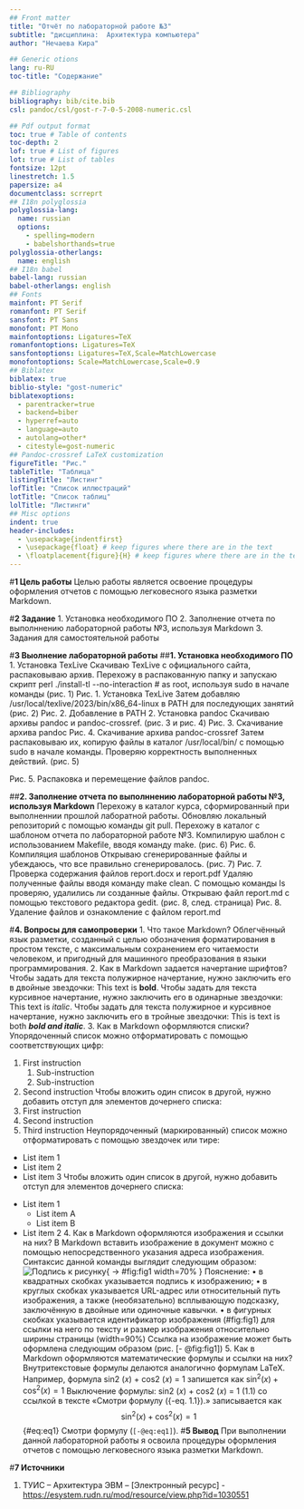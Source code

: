 ```yaml
---
## Front matter
title: "Отчёт по лабораторной работе №3"
subtitle: "дисциплина:	Архитектура компьютера"
author: "Нечаева Кира"

## Generic otions
lang: ru-RU
toc-title: "Содержание"

## Bibliography
bibliography: bib/cite.bib
csl: pandoc/csl/gost-r-7-0-5-2008-numeric.csl

## Pdf output format
toc: true # Table of contents
toc-depth: 2
lof: true # List of figures
lot: true # List of tables
fontsize: 12pt
linestretch: 1.5
papersize: a4
documentclass: scrreprt
## I18n polyglossia
polyglossia-lang:
  name: russian
  options:
	- spelling=modern
	- babelshorthands=true
polyglossia-otherlangs:
  name: english
## I18n babel
babel-lang: russian
babel-otherlangs: english
## Fonts
mainfont: PT Serif
romanfont: PT Serif
sansfont: PT Sans
monofont: PT Mono
mainfontoptions: Ligatures=TeX
romanfontoptions: Ligatures=TeX
sansfontoptions: Ligatures=TeX,Scale=MatchLowercase
monofontoptions: Scale=MatchLowercase,Scale=0.9
## Biblatex
biblatex: true
biblio-style: "gost-numeric"
biblatexoptions:
  - parentracker=true
  - backend=biber
  - hyperref=auto
  - language=auto
  - autolang=other*
  - citestyle=gost-numeric
## Pandoc-crossref LaTeX customization
figureTitle: "Рис."
tableTitle: "Таблица"
listingTitle: "Листинг"
lofTitle: "Список иллюстраций"
lotTitle: "Список таблиц"
lolTitle: "Листинги"
## Misc options
indent: true
header-includes:
  - \usepackage{indentfirst}
  - \usepackage{float} # keep figures where there are in the text
  - \floatplacement{figure}{H} # keep figures where there are in the text
---
```



#**1 Цель работы**
Целью работы является освоение процедуры оформления отчетов с помощью легковесного языка разметки Markdown.

#**2 Задание**
    1. Установка необходимого ПО
    2. Заполнение отчета по выполннению лабораторной работы №3, используя Markdown
    3. Задания для самостоятельной работы

#**3 Выолнение лабораторной работы**
##**1. Установка необходимого ПО**
	1. Установка TexLive
Скачиваю TexLive с официального сайта, распаковываю архив.
Перехожу в распакованную папку и запускаю скрипт perl ./install-tl --no-interaction # as root, используя sudo в начале команды (рис. 1)
Рис. 1. Установка TexLive
Затем добавляю /usr/local/texlive/2023/bin/x86_64-linux в РАТН для последующих занятий (рис. 2)
Рис. 2. Добавление в РАТН
	2. Установка pandoc
Скачиваю архивы pandoc и pandoc-crossref. (рис. 3 и рис. 4)
Рис. 3. Скачивание архива pandoc
Рис. 4. Скачивание архива pandoc-crossref
Затем распаковываю их, копирую файлы в каталог /usr/local/bin/ с помощью sudo в начале команды. Проверяю корректность выполненных действий. (рис. 5)

Рис. 5. Распаковка и перемещение файлов pandoc.


##**2. Заполнение отчета по выполннению лабораторной работы №3, используя Markdown**
Перехожу в каталог курса, сформированный при выполненнии прошлой лаборатной работы. Обновляю локальный репозиторий c помощью команды git pull. Перехожу в каталог с шаблоном отчета по лабораторной работе №3.
Компилирую шаблон с использованием Makefile, вводя команду make. (рис. 6)
Рис. 6. Компиляция шаблонов
Открываю сгенерированные файлы и убеждаюсь, что все правильно сгенерировалось. (рис. 7)
Рис. 7. Проверка содержания файлов report.docx и report.pdf
Удаляю полученные файлы вводя команду make clean. С помощью команды ls проверяю, удалились ли созданные файлы. Открываю файл report.md с помощью текстового редактора gedit. (рис. 8, след. страница)
Рис. 8. Удаление файлов и ознакомление с файлом report.md

#**4. Вопросы для самопроверки**
    1. Что такое Markdown? 
Облегчённый язык разметки, созданный с целью обозначения форматирования в простом тексте, с максимальным сохранением его читаемости человеком, и пригодный для машинного преобразования в языки программирования.
    2. Как в Markdown задается начертание шрифтов? 
Чтобы задать для текста полужирное начертание, нужно заключить его в двойные звездочки:
This text is **bold**. 
Чтобы задать для текста курсивное начертание, нужно заключить его в одинарные звездочки:
This text is *italic*.
Чтобы задать для текста полужирное и курсивное начертание, нужно заключить его в тройные звездочки:
This is text is both ***bold and italic***.
    3. Как в Markdown оформляются списки? 
Упорядоченный список можно отформатировать с помощью соответствующих цифр:
1. First instruction
	1. Sub-instruction
	1. Sub-instruction
1. Second instruction
Чтобы вложить один список в другой, нужно добавить отступ для элементов дочернего списка: 
1. First instruction
1. Second instruction
1. Third instruction
Неупорядоченный (маркированный) список можно отформатировать с помощью звездочек или тире:
* List item 1
* List item 2
* List item 3
Чтобы вложить один список в другой, нужно добавить отступ для элементов дочернего списка: 
- List item 1
	- List item A
	- List item B
- List item 2
    4. Как в Markdown оформляются изображения и ссылки на них? 
В Markdown вставить изображение в документ можно с помощью непосредственного указания адреса изображения. Синтаксис данной команды выглядит следующим образом: 
![Подпись к рисунку](/путь/к/изображению.jpg "Необязательная подсказка"){ 
→  #fig:fig1 width=70% } 
Пояснение: 
    • в квадратных скобках указывается подпись к изображению;
    •  в круглых скобках указывается URL-адрес или относительный путь изображения, а также (необязательно) всплывающую подсказку, заключённую в двойные или одиночные кавычки. 
    • в фигурных скобках указывается идентификатор изображения (#fig:fig1) для ссылки на него по тексту и размер изображения относительно ширины страницы (width=90%) Ссылка на изображение может быть оформлена следующим образом (рис. [- @fig:fig1])
    5. Как в Markdown оформляются математические формулы и ссылки на них?
Внутритекстовые формулы делаются аналогично формулам LaTeX. 
Например, формула 
sin2 (𝑥) + cos2 (𝑥) = 1 
запишется как 
$\sin^2 (x) + \cos^2 (x) = 1$ 
Выключение формулы: 
sin2 (𝑥) + cos2 (𝑥) = 1 (1.1) 
со ссылкой в тексте 
«Смотри формулу ({-eq. 1.1}).» записывается как $$ \sin^2 (x) + \cos^2 (x) = 1 $$ {#eq:eq1} Смотри формулу (`[-@eq:eq1]`).
#**5 Вывод**
При выполнении данной лабораторной работы я освоила процедуры оформления отчетов с помощью легковесного языка разметки Markdown.

#**7 Источники**
1. ТУИС – Архитектура ЭВМ – [Электронный ресурс] -
https://esystem.rudn.ru/mod/resource/view.php?id=1030551

